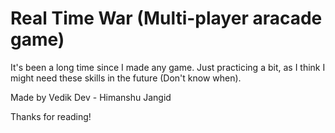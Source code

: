 # Real Time War (Multi-player aracade game)

It's been a long time since I made any game.
Just practicing a bit, as I think I might need these skills in the future (Don't know when).

Made by Vedik Dev - Himanshu Jangid

Thanks for reading!
